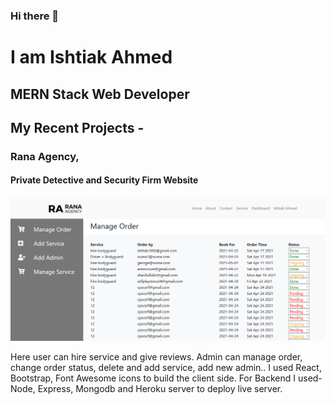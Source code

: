 ### Hi there 👋

# I am Ishtiak Ahmed
## MERN Stack Web Developer

## My Recent Projects -

### Rana Agency,
#### Private Detective and Security Firm Website
![Rana-Agency-Admin](https://raw.githubusercontent.com/ishtiak-ahmed/ishtiak-ahmed/main/rana-agency.png)

Here user can hire service and give reviews. Admin can manage order, change order status, delete and add service, add new admin..
I used React, Bootstrap, Font Awesome icons to build the client side. For Backend I used- Node, Express, Mongodb and Heroku server to deploy live server.

<!--
**ishtiak-ahmed/ishtiak-ahmed** is a ✨ _special_ ✨ repository because its `README.md` (this file) appears on your GitHub profile.

Here are some ideas to get you started:

- 🔭 I’m currently working on ...
- 🌱 I’m currently learning ...
- 👯 I’m looking to collaborate on ...
- 🤔 I’m looking for help with ...
- 💬 Ask me about ...
- 📫 How to reach me: ...
- 😄 Pronouns: ...
- ⚡ Fun fact: ...
-->
